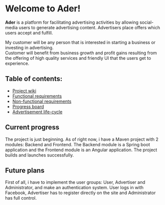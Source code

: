 # Welcome to Ader!

<b>Ader</b> is a platform for facilitating advertising activities by allowing social-media users to generate advertising content. Advertisers place offers which users accept and fulfill.

My customer will be any person that is interested in starting a business or investing in
advertising.<br>
Customer will benefit from business growth and profit gains resulting from the offering of
high quality services and friendly UI that the users get to experience.

## Table of contents:
* [Project wiki](https://github.com/Mihx222/Ader/wiki)
* [Functional requirements](https://github.com/Mihx222/Ader/wiki/Functional-requirements)
* [Non-functional requirements](https://github.com/Mihx222/Ader/wiki/Non-functional-Requirements)
* [Progress board](https://github.com/Mihx222/Ader/projects/1)
* [Advertisement life-cycle](https://github.com/Mihx222/Ader/wiki/Advertisement-life-cycle)

## Current progress
The project is just beginning. As of right now, i have a Maven project with 2 modules: Backend and Frontend. The Backend module is a Spring boot application and the Frontend module is an Angular application. The project builds and launches successfully.

## Future plans
First of all, i have to implement the user groups: User, Advertiser and Administrator, and make an authentication system. User logs in with Facebook, Advertiser has to register directly on the site and Administrator has full control.
